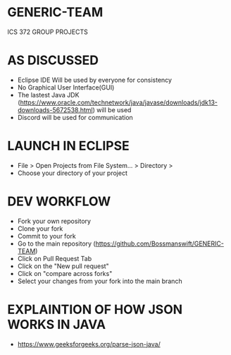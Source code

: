 # GENERIC-TEAM
ICS 372 GROUP PROJECTS

# AS DISCUSSED 
* Eclipse IDE Will be used by everyone for consistency
* No Graphical User Interface(GUI)
* The lastest Java JDK (https://www.oracle.com/technetwork/java/javase/downloads/jdk13-downloads-5672538.html) will be used
* Discord will be used for communication

# LAUNCH IN ECLIPSE
* File > Open Projects from File System... > Directory >
* Choose your directory of your project

# DEV WORKFLOW
* Fork your own repository
* Clone your fork
* Commit to your fork
* Go to the main repository (https://github.com/Bossmanswift/GENERIC-TEAM)
* Click on Pull Request Tab
* Click on the "New pull request"
* Click on "compare across forks"
* Select your changes from your fork into the main branch

# EXPLAINTION OF HOW JSON WORKS IN JAVA
* https://www.geeksforgeeks.org/parse-json-java/
